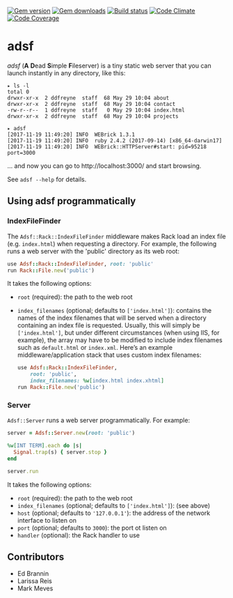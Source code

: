 [![Gem version](https://img.shields.io/gem/v/adsf.svg)](http://rubygems.org/gems/adsf)
[![Gem downloads](https://img.shields.io/gem/dt/adsf.svg)](http://rubygems.org/gems/adsf)
[![Build status](https://img.shields.io/travis/ddfreyne/adsf.svg)](https://travis-ci.org/ddfreyne/adsf)
[![Code Climate](https://img.shields.io/codeclimate/github/ddfreyne/adsf.svg)](https://codeclimate.com/github/ddfreyne/adsf)
[![Code Coverage](https://img.shields.io/codecov/c/github/ddfreyne/adsf.svg)](https://codecov.io/gh/ddfreyne/adsf)

adsf
====

_adsf_ (**A** **D**ead **S**imple **F**ileserver) is a tiny static web server that you can launch instantly in any directory, like this:

	▸ ls -l
	total 0
	drwxr-xr-x  2 ddfreyne  staff  68 May 29 10:04 about
	drwxr-xr-x  2 ddfreyne  staff  68 May 29 10:04 contact
	-rw-r--r--  1 ddfreyne  staff   0 May 29 10:04 index.html
	drwxr-xr-x  2 ddfreyne  staff  68 May 29 10:04 projects

	▸ adsf
	[2017-11-19 11:49:20] INFO  WEBrick 1.3.1
	[2017-11-19 11:49:20] INFO  ruby 2.4.2 (2017-09-14) [x86_64-darwin17]
	[2017-11-19 11:49:20] INFO  WEBrick::HTTPServer#start: pid=95218 port=3000

… and now you can go to http://localhost:3000/ and start browsing.

See `adsf --help` for details.

Using adsf programmatically
---------------------------

### IndexFileFinder

The `Adsf::Rack::IndexFileFinder` middleware makes Rack load an index file (e.g. `index.html`) when requesting a directory. For example, the following runs a web server with the 'public' directory as its web root:

```ruby
use Adsf::Rack::IndexFileFinder, root: 'public'
run Rack::File.new('public')
```

It takes the following options:

* `root` (required): the path to the web root

* `index_filenames` (optional; defaults to `['index.html']`): contains the names of the index filenames that will be served when a directory containing an index file is requested. Usually, this will simply be `['index.html']`, but under different circumstances (when using IIS, for example), the array may have to be modified to include index filenames such as `default.html` or `index.xml`. Here’s an example middleware/application stack that uses custom index filenames:

	```ruby
	use Adsf::Rack::IndexFileFinder,
		root: 'public',
		index_filenames: %w[index.html index.xhtml]
	run Rack::File.new('public')
	```

### Server

`Adsf::Server` runs a web server programmatically. For example:

```ruby
server = Adsf::Server.new(root: 'public')

%w[INT TERM].each do |s|
  Signal.trap(s) { server.stop }
end

server.run
```

It takes the following options:

* `root` (required): the path to the web root
* `index_filenames` (optional; defaults to `['index.html']`): (see above)
* `host` (optional; defaults to `'127.0.0.1'`): the address of the network interface to listen on
* `port` (optional; defaults to `3000`): the port ot listen on
* `handler` (optional): the Rack handler to use

Contributors
------------

* Ed Brannin
* Larissa Reis
* Mark Meves
